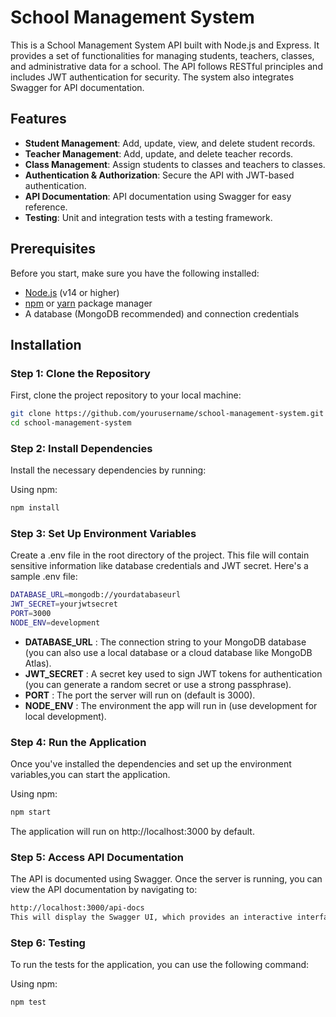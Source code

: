 # School Management System

This is a School Management System API built with Node.js and Express. It provides a set of functionalities for managing students, teachers, classes, and administrative data for a school. The API follows RESTful principles and includes JWT authentication for security. The system also integrates Swagger for API documentation.

## Features

- **Student Management**: Add, update, view, and delete student records.
- **Teacher Management**: Add, update, and delete teacher records.
- **Class Management**: Assign students to classes and teachers to classes.
- **Authentication & Authorization**: Secure the API with JWT-based authentication.
- **API Documentation**: API documentation using Swagger for easy reference.
- **Testing**: Unit and integration tests with a testing framework.

## Prerequisites

Before you start, make sure you have the following installed:

- [Node.js](https://nodejs.org/) (v14 or higher)
- [npm](https://www.npmjs.com/) or [yarn](https://yarnpkg.com/) package manager
- A database (MongoDB recommended) and connection credentials

## Installation

### Step 1: Clone the Repository

First, clone the project repository to your local machine:

```bash
git clone https://github.com/yourusername/school-management-system.git
cd school-management-system
```
### Step 2: Install Dependencies

Install the necessary dependencies by running:

Using npm:

```bash
npm install
```

### Step 3: Set Up Environment Variables

Create a .env file in the root directory of the project. This file will contain sensitive information like database credentials and JWT secret. Here's a sample .env file:

```bash
DATABASE_URL=mongodb://yourdatabaseurl
JWT_SECRET=yourjwtsecret
PORT=3000
NODE_ENV=development
```
- **DATABASE_URL** : The connection string to your MongoDB database (you can also use a local database or a cloud database like MongoDB Atlas).
- **JWT_SECRET** : A secret key used to sign JWT tokens for authentication (you can generate a random secret or use a strong passphrase).
- **PORT** : The port the server will run on (default is 3000).
- **NODE_ENV** : The environment the app will run in (use development for local development).

### Step 4: Run the Application

Once you've installed the dependencies and set up the environment variables,you can start the application.

Using npm:
```bash
npm start
```
The application will run on http://localhost:3000 by default.

### Step 5: Access API Documentation
The API is documented using Swagger. Once the server is running, you can view the API documentation by navigating to:

```bash
http://localhost:3000/api-docs
This will display the Swagger UI, which provides an interactive interface to explore and test the API endpoints.
```

### Step 6: Testing
To run the tests for the application, you can use the following command:

Using npm:

```bash
npm test
```

